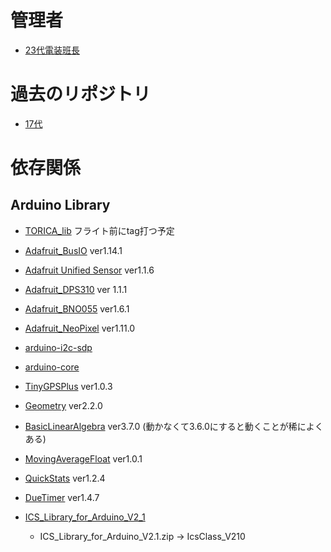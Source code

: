 # 管理者
* [23代電装班長](https://twitter.com/771_8bit)

# 過去のリポジトリ
* [17代](https://github.com/TORICA)

# 依存関係
## Arduino Library

* [TORICA_lib](https://github.com/TORICA-23th/TORICA_lib) フライト前にtag打つ予定

* [Adafruit_BusIO](https://github.com/adafruit/Adafruit_BusIO) ver1.14.1
* [Adafruit Unified Sensor](https://github.com/adafruit/Adafruit_Sensor) ver1.1.6
* [Adafruit_DPS310](https://github.com/adafruit/Adafruit_DPS310) ver 1.1.1
* [Adafruit_BNO055](https://github.com/adafruit/Adafruit_BNO055) ver1.6.1
* [Adafruit_NeoPixel](https://github.com/adafruit/Adafruit_NeoPixel) ver1.11.0

* [arduino-i2c-sdp](https://github.com/Sensirion/arduino-i2c-sdp)
* [arduino-core](https://github.com/Sensirion/arduino-core)

* [TinyGPSPlus](https://github.com/mikalhart/TinyGPSPlus) ver1.0.3

* [Geometry](https://github.com/tomstewart89/Geometry) ver2.2.0
* [BasicLinearAlgebra](https://github.com/tomstewart89/BasicLinearAlgebra) ver3.7.0 (動かなくて3.6.0にすると動くことが稀によくある)

* [MovingAverageFloat](https://github.com/pilotak/MovingAverageFloat) ver1.0.1
* [QuickStats](https://github.com/dndubins/QuickStats) ver1.2.4

* [DueTimer](https://github.com/ivanseidel/DueTimer) ver1.4.7

* [ICS_Library_for_Arduino_V2_1](https://kondo-robot.com/faq/ics-library-a2)
  * ICS_Library_for_Arduino_V2.1.zip -> IcsClass_V210
